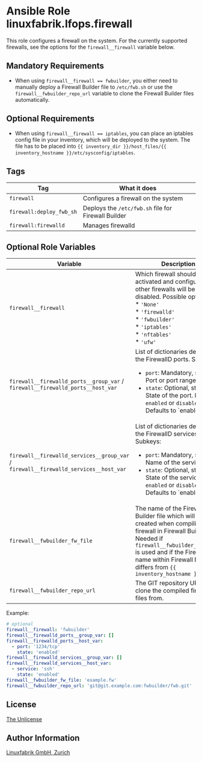 # Ansible Role linuxfabrik.lfops.firewall

This role configures a firewall on the system. For the currently supported firewalls, see the options for the `firewall__firewall` variable below.


## Mandatory Requirements

* When using `firewall__firewall == fwbuilder`, you either need to manually deploy a Firewall Builder file to `/etc/fwb.sh` or use the ``firewall__fwbuilder_repo_url`` variable to clone the Firewall Builder files automatically.


## Optional Requirements

* When using `firewall__firewall == iptables`, you can place an iptables config file in your inventory, which will be deployed to the system. The file has to be placed into `{{ inventory_dir }}/host_files/{{ inventory_hostname }}/etc/sysconfig/iptables`.


## Tags

| Tag        | What it does                        |
| ---        | ------------                        |
| `firewall` | Configures a firewall on the system |
| `firewall:deploy_fwb_sh` | Deploys the `/etc/fwb.sh` file for Firewall Builder |
| `firewall:firewalld` | Manages firewalld |


## Optional Role Variables

| Variable | Description | Default Value |
| -------- | ----------- | ------------- |
| `firewall__firewall`           | Which firewall should be activated and configured. All other firewalls will be disabled. Possible options:<br> * `'None'`<br> * `'firewalld'`<br> * `'fwbuilder'`<br> * `'iptables'`<br> * `'nftables'`<br> * `'ufw'` | `'fwbuilder'` |
| `firewall__firewalld_ports__group_var` / <br> `firewall__firewalld_ports__host_var` | List of dictionaries defining the FirewallD ports. Subkeys: <ul><li>`port`: Mandatory, string. Port or port range.</li><li>`state`: Optional, string. State of the port. Either `enabled` or `disabled`. Defaults to `enabled.</li></ul> | `[]` |
| `firewall__firewalld_services__group_var` / <br> `firewall__firewalld_services__host_var` | List of dictionaries defining the FirewallD services. Subkeys: <ul><li>`port`: Mandatory, string. Name of the service.</li><li>`state`: Optional, string. State of the service. Either `enabled` or `disabled`. Defaults to `enabled.</li></ul> | `[]` |
| `firewall__fwbuilder_fw_file`  | The name of the Firewall Builder file which will be created when compiling the firewall in Firewall Builder. Needed if ``firewall__fwbuilder_repo_url`` is used and if the Firewall name within Firewall Builder differs from ``{{ inventory_hostname }}`` | `{{ inventory_hostname }}` |
| `firewall__fwbuilder_repo_url` | The GIT repository URL to clone the compiled firewall files from. | `unset` |


Example:
```yaml
# optional
firewall__firewall: 'fwbuilder'
firewall__firewalld_ports__group_var: []
firewall__firewalld_ports__host_var:
  - port: '1234/tcp'
    state: 'enabled'
firewall__firewalld_services__group_var: []
firewall__firewalld_services__host_var:
  - service: 'ssh'
    state: 'enabled'
firewall__fwbuilder_fw_file: 'example.fw'
firewall__fwbuilder_repo_url: 'git@git.example.com:fwbuilder/fwb.git'
```


## License

[The Unlicense](https://unlicense.org/)


## Author Information

[Linuxfabrik GmbH, Zurich](https://www.linuxfabrik.ch)
